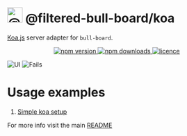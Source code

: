 # <img alt="@bull-board" src="https://raw.githubusercontent.com/felixmosh/bull-board/master/packages/ui/src/static/images/logo.svg" width="35px" /> @filtered-bull-board/koa 

[Koa.js](https://koajs.com/) server adapter for `bull-board`.

<p align="center">
  <a href="https://www.npmjs.com/package/@filtered-bull-board/koa">
    <img alt="npm version" src="https://img.shields.io/npm/v/@filtered-bull-board/koa">
  </a>
  <a href="https://www.npmjs.com/package/bull-board">
    <img alt="npm downloads" src="https://img.shields.io/npm/dw/bull-board">
  </a>
  <a href="https://github.com/vcapretz/bull-board/blob/master/LICENSE">
    <img alt="licence" src="https://img.shields.io/github/license/vcapretz/bull-board">
  </a>
<p>

![UI](https://raw.githubusercontent.com/felixmosh/bull-board/master/screenshots/shot.png)
![Fails](https://raw.githubusercontent.com/felixmosh/bull-board/master/screenshots/fails.png)

# Usage examples
1. [Simple koa setup](https://github.com/felixmosh/bull-board/tree/master/examples/with-koa)

For more info visit the main [README](https://github.com/felixmosh/bull-board#readme)
